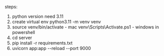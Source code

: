 steps:
1. python version need 3.11
2. create virtual env
    python3.11 -m venv venv
3. source venv/bin/activate - mac
   venv\Scripts\Activate.ps1 - windows in powershell
4. cd server
5. pip install -r requirements.txt
6. uvicorn app:app --reload --port 9000

